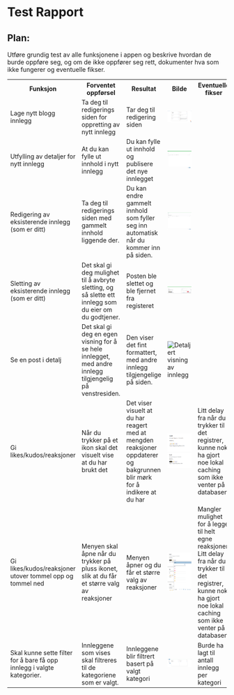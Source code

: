 # Test Rapport

## Plan:
Utføre grundig test av alle funksjonene i appen og beskrive hvordan de burde oppføre seg, og om de ikke oppfører seg rett, dokumenter hva som ikke fungerer og eventuelle fikser.

<table>
  <th>Funksjon</th>
  <th>Forventet oppførsel</th>
  <th>Resultat</th>
  <th>Bilde</th>
  <th>Eventuelle fikser</th>
  <th>Status</th>
  <tr>
    <td>Lage nytt blogg innlegg</td>
    <td>Ta deg til redigerings siden for oppretting av nytt innlegg</td>
    <td>Tar deg til redigering siden</td>
    <td><img src="images/test_report/new_post.png" alt="Knapp for å lage ny post"/></td>
    <td></td>
    <td>✅</td>
  </tr>
  <tr>
    <td>Utfylling av detaljer for nytt innlegg</td>
    <td>At du kan fylle ut innhold i nytt innlegg</td>
    <td>Du kan fylle ut innhold og publisere det nye innlegget</td>
    <td><img src="images/test_report/new_post_content.png" alt="Utfylling av innhold for ny post" /></td>
    <td></td>
    <td>✅</td>
  </tr>
  <tr>
    <td>Redigering av eksisterende innlegg (som er ditt)</td>
    <td>Ta deg til redigerings siden med gammelt innhold liggende der.</td>
    <td>Du kan endre gammelt innhold som fyller seg inn automatisk når du kommer inn på siden.</td>
    <td><img src="images/test_report/edit_post.png" alt="Redigering av en av dine poster" /></td>
    <td></td>
    <td>✅</td>
  </tr>
  <tr>
    <td>Sletting av eksisterende innlegg (som er ditt)</td>
    <td>Det skal gi deg mulighet til å avbryte sletting, og så slette ett innlegg som du eier om du godtjener.</td>
    <td>Posten ble slettet og ble fjernet fra registeret</td>
    <td><img src="images/test_report/delete_post.png" alt="Godtjenning av sletting" /></td>
    <td></td>
    <td>✅</td>
  </tr>
  <tr>
    <td>Se en post i detalj</td>
    <td>Det skal gi deg en egen visning for å se hele innlegget, med andre innlegg tilgjengelig på venstresiden.</td>
    <td>Den viser det fint formattert, med andre innlegg tilgjengelige på siden.</td>
    <td><img src="https://github.com/user-attachments/assets/7fbd6c0e-025d-4aa6-8f68-edbaa1908f57" alt="Detaljert visning av innlegg" /></td>
    <td></td>
    <td>✅</td>
  <tr>
    <td>Gi likes/kudos/reaksjoner</td>
    <td>Når du trykker på et ikon skal det visuelt vise at du har brukt det</td>
    <td>Det viser visuelt at du har reagert med at mengden reaksjoner oppdaterer og bakgrunnen blir mørk for å indikere at du har </td>
    <td><img src="images/test_report/react_before.png" alt="Før reaksjon"/><img src="images/test_report/react_after.png" alt="Etter reaksjon"/></td>
    <td>Litt delay fra når du trykker til det registrer, kunne nok ha gjort noe lokal caching som ikke venter på databasen.</td>
    <td>✅ fungerer, men har et lite delay problem</td>
  </tr>
  <tr>
    <td>Gi likes/kudos/reaksjoner utover tommel opp og tommel ned</td>
    <td>Menyen skal åpne når du trykker på pluss ikonet, slik at du får et større valg av reaksjoner</td>
    <td>Menyen åpner og du får et større valg av reaksjoner</td>
    <td><img src="images/test_report/react_menu.png" alt="Meny for større valg av reaksjoner"/></td>
    <td>Mangler mulighet for å legge til helt egne reaksjoner. Litt delay fra når du trykker til det registrer, kunne nok ha gjort noe lokal caching som ikke venter på databasen</td>
    <td>✅ fungerer, men med noen ekstra funksjonalitet som mangler.</td>
  </tr>
  </tr>
  <tr>
    <td>Skal kunne sette filter for å bare få opp innlegg i valgte kategorier.</td>
    <td>Innleggene som vises skal filtreres til de kategoriene som er valgt.</td>
    <td>Innleggene blir filtrert basert på valgt kategori</td>
    <td><img src="images/test_report/filter.png" alt="Meny for filtrering på kategorier"/></td>
    <td>Burde ha lagt til antall innlegg per kategori</td>
    <td>✅ fungerer, men mangler ekstra funksjonalitet</td>
  </tr>
</table>
